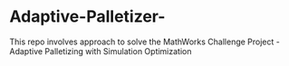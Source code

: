 # Adaptive-Palletizer-
This repo involves approach to solve the MathWorks Challenge Project - Adaptive Palletizing with Simulation Optimization

